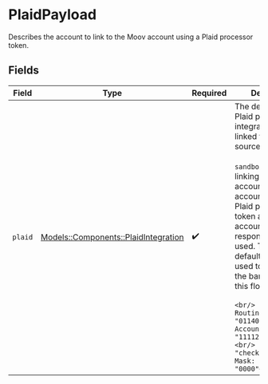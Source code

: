 # PlaidPayload

Describes the account to link to the Moov account using a Plaid processor token.


## Fields

| Field                                                                                                                                                                                                                                                                                                                                                                                                                                      | Type                                                                                                                                                                                                                                                                                                                                                                                                                                       | Required                                                                                                                                                                                                                                                                                                                                                                                                                                   | Description                                                                                                                                                                                                                                                                                                                                                                                                                                |
| ------------------------------------------------------------------------------------------------------------------------------------------------------------------------------------------------------------------------------------------------------------------------------------------------------------------------------------------------------------------------------------------------------------------------------------------ | ------------------------------------------------------------------------------------------------------------------------------------------------------------------------------------------------------------------------------------------------------------------------------------------------------------------------------------------------------------------------------------------------------------------------------------------ | ------------------------------------------------------------------------------------------------------------------------------------------------------------------------------------------------------------------------------------------------------------------------------------------------------------------------------------------------------------------------------------------------------------------------------------------ | ------------------------------------------------------------------------------------------------------------------------------------------------------------------------------------------------------------------------------------------------------------------------------------------------------------------------------------------------------------------------------------------------------------------------------------------ |
| `plaid`                                                                                                                                                                                                                                                                                                                                                                                                                                    | [Models::Components::PlaidIntegration](../../models/shared/plaidintegration.md)                                                                                                                                                                                                                                                                                                                                                            | :heavy_check_mark:                                                                                                                                                                                                                                                                                                                                                                                                                         | The details of a Plaid processor integration for a linked funding source. <br/><br/>`sandbox` - When linking a bank account to a `sandbox` account using a Plaid processor token a default bank account<br/>response will be used. The following default data will be used to generate the bank account in this flow:<br/><br/>```<br/>  RoutingNumber: "011401533",<br/>  AccountNumber: "1111222233330000",<br/>  AccountType:   "checking",<br/>  Mask:          "0000"<br/>``` |